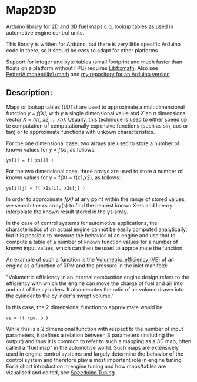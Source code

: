 # Map2D3D

Arduino library for 2D and 3D fuel maps c.q. lookup tables as used in
automotive engine control units.

This library is written for Arduino, but there is very little specific Arduino
code in there, so it should be easy to adapt for other platforms.

Support for integer and byte tables (small footprint and much faster than
floats on a platform without FPU) requires
[Libfixmath](https://en.wikipedia.org/wiki/Libfixmath).  Also see
[PetteriAimonen/libfixmath](https://github.com/PetteriAimonen/libfixmath) and
[my repository for an Arduino version](https://github.com/l4m4re/Arduino_fixpt)


Description:
------------

Maps or lookup tables (LUTs) are used to approximate a multidimensional
function *y = f(X)*, with *y* a single dimensional value and *X* an *n*
dimensional vector *X = (x1, x2, ... xn)*. Usually, this technique is used to
either speed up te computation of computationally expensive functions (such as
sin, cos or tan) or to approximate functions with unkown characteristics.

For the one dimensional case, two arrays are used to store a number of known
values for *y = f(x)*, as follows:

    ys[i] = f( xs[i] )
    
For the two dimensional case, three arrays are used to store a number of known
values for y = f(X) = f(x1,x2), as follows::

    ys[i][j] = f( x1s[i], x2s[j] )

In order to approximate *f(X)* at any point within the range of stored values,
we search the xs array(s) to find the nearest known X-es and lineary
interpolate the known result stored in the ys array.    

In the case of control systems for automotive applications, the
characteristics of an actual engine cannot be easily computed analytically,
but it is possible to measure the behavior of an engine and use that to
compute a table of a number of known function values for a number of known
input values, which can then be used to approximate the function.

An example of such a function is the [Volumetric_efficiency
(VE)](https://en.wikipedia.org/wiki/Volumetric_efficiency) of an engine as a
function of RPM and the pressure in the inlet manifold:

"Volumetric efficiency in an internal combustion engine design refers to the
efficiency with which the engine can move the charge of fuel and air into and
out of the cylinders. It also denotes the ratio of air volume drawn into the
cylinder to the cylinder's swept volume."

In this case, the 2 dimensional function to approximate would be: 

    ve = f( rpm, p )  

While this is a 2 dimensional function with respect to the number of input
parameters, it defines a relation between 3 parameters (including the output)
and thus it is common to refer to such a mapping as a 3D map, often called a
"fuel map" in the automotive world. Such maps are extensively used in engine
control systems and largely determine the behavior of the control system and
therefore play a most important role in engine tuning. For a short
introduction in engine tuning and how maps/tables are vizualised and edited,
see [Speeduino Tuning](https://speeduino.com/wiki/index.php/Tuning).



